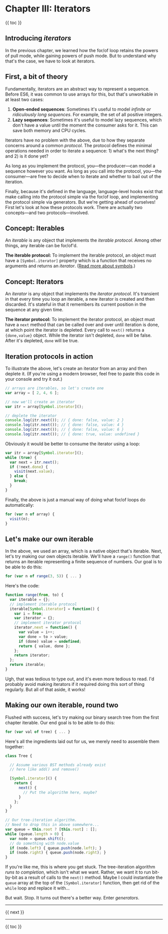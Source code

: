 # Chapter III: Iterators

{{ toc }}

## Introducing *iterators*

In the previous chapter, we learned how the for/of loop retains the powers of pull mode, while gaining powers of push mode. But to understand why that's the case, we have to look at iterators.

## First, a bit of theory

Fundamentally, iterators are an abstract way to represent a sequence. Before ES6, it was common to use arrays for this, but that's unworkable in at least two cases:

 1. **Open-ended sequences**: Sometimes it's useful to model *infinite or ridiculously long sequences*. For example, the set of all positive integers.
 2. **Lazy sequences**: Sometimes it's useful to model lazy sequences, which don't have a value until the moment the consumer asks for it. This can save both memory and CPU cycles.

Iterators have no problem with the above, due to how they separate concerns around a common *protocol*. The protocol defines the minimal operations needed in order to iterate a sequence: 1) what's the next thing? and 2) is it done yet?

As long as you implement the protocol, you—the producer—can model a sequence however you want. As long as you call into the protocol, you—the consumer—are free to decide when to iterate and whether to bail out of the iteration.

Finally, because it's defined in the language, language-level hooks exist that make calling into the protocol simple via the for/of loop, and implementing the protocol simple via generators. But we're getting ahead of ourselves! First let's look at how these protocols work. There are actually two concepts—and two protocols—involved.

## Concept: Iterables

An *iterable* is any object that implements the *iterable protocol*. Among other things, any iterable can be for/of'd.

**The iterable protocol:** To implement the iterable protocol, an object must have a `[Symbol.iterator]` property which is a function that receives no arguments and returns an *iterator*. ([Read more about symbols](https://developer.mozilla.org/en-US/docs/Web/JavaScript/Reference/Global_Objects/Symbol).)

## Concept: Iterators

An *iterator* is any object that implements the *iterator protocol*. It's transient in that every time you loop an iterable, a new iterator is created and then discarded. It's stateful in that it remembers its current position in the sequence at any given time.

**The iterator protocol:** To implement the iterator protocol, an object must have a `next` method that can be called over and over until iteration is done, at which point the iterator is depleted. Every call to `next()` returns a `{done,value}` object. While the iterator isn't depleted, `done` will be false. After it's depleted, `done` will be true.

## Iteration protocols in action

To illustrate the above, let's create an iterator from an array and then deplete it. (If you're using a modern browser, feel free to paste this code in your console and try it out.)

```js
// arrays are iterables, so let's create one
var array = [ 2, 4, 6 ];

// now we'll create an iterator
var itr = array[Symbol.iterator]();

// deplete the iterator
console.log(itr.next()); // { done: false, value: 2 }
console.log(itr.next()); // { done: false, value: 4 }
console.log(itr.next()); // { done: false, value: 6 }
console.log(itr.next()); // { done: true, value: undefined }
```

Obviously it would be better to consume the iterator using a loop:

```js
var itr = array[Symbol.iterator]();
while (true) {
  var next = itr.next();
  if (!next.done) {
    visit(next.value);
  } else {
    break;
  }
}
```

Finally, the above is just a manual way of doing what for/of loops do automatically:

```js
for (var n of array) {
  visit(n);
}
```

## Let's make our own iterable

In the above, we used an array, which is a native object that's iterable. Next, let's try making our own objects iterable. We'll have a `range()` function that returns an iterable representing a finite sequence of numbers. Our goal is to be able to do this:

```js
for (var n of range(3, 5)) { ... }
```

Here's the code:

```js
function range(from, to) {
  var iterable = {};
  // implement iterable protocol
  iterable[Symbol.iterator] = function() {
    var i = from;
    var iterator = {};
    // implement iterator protocol
    iterator.next = function() {
      var value = i++;
      var done = to > value;
      if (done) value = undefined;
      return { value, done };
    };
    return iterator;
  };
  return iterable;
}
```

Ugh, that was tedious to type out, and it's even more tedious to read. I'd probably avoid making iterators if it required doing this sort of thing regularly. But all of that aside, it works!

## Making our own iterable, round two

Flushed with success, let's try making our binary search tree from the first chapter iterable. Our end goal is to be able to do this:

```js
for (var val of tree) { ... }
```

Here's all the ingredients laid out for us, we merely need to assemble them together:

```js
class Tree {

  // Assume various BST methods already exist
  // here like add() and remove()

  [Symbol.iterator]() {
    return {
      next() {
        // Put the algorithm here, maybe?
      }
    };
  }
}

// Our tree-iteration algorithm.
// Need to drop this in above somewhere...
var queue = this.root ? [this.root] : [];
while (queue.length > 0) {
  var node = queue.shift();
  // do something with node.value
  if (node.left) { queue.push(node.left); }
  if (node.right) { queue.push(node.right); }
}
```

If you're like me, this is where you get stuck. The tree-iteration algorithm *runs to completion*, which isn't what we want. Rather, we want it to run bit-by-bit as a result of calls to the `next()` method. Maybe I could instantiate the `queue` array at the top of the `[Symbol.iterator]` function, then get rid of the `while` loop and replace it with...

But wait. Stop. It turns out there's a better way. Enter *generators*.

----------------

{{ next }}

----------------

{{ toc }}
